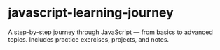 # javascript-learning-journey
A step-by-step journey through JavaScript — from basics to advanced topics. Includes practice exercises, projects, and notes.
